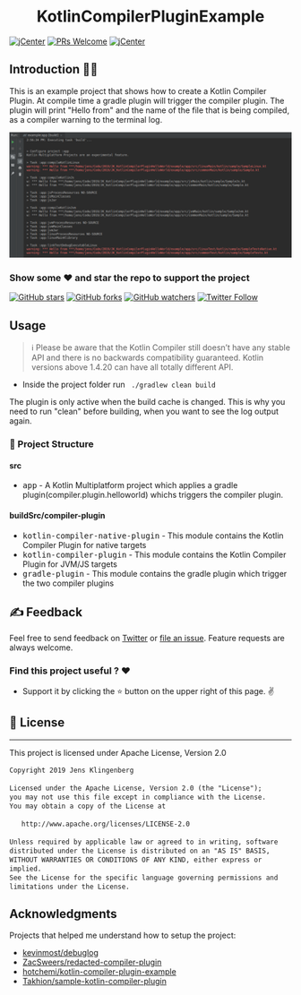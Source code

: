 
<h1 align="center">KotlinCompilerPluginExample </h1>

[![jCenter](https://img.shields.io/badge/Apache-2.0-green.svg
)](https://github.com/Foso/KotlinReactNativeMpp/blob/master/LICENSE)
[![PRs Welcome](https://img.shields.io/badge/PRs-welcome-brightgreen.svg?style=flat-square)](http://makeapullrequest.com)
[![jCenter](https://img.shields.io/badge/Kotlin-1.4.31-green.svg
)](https://github.com/Foso/Sheasy/blob/master/LICENSE)



## Introduction 🙋‍♂️

This is an example project that shows how to create a Kotlin Compiler Plugin. At compile time a gradle plugin will trigger the compiler plugin. The plugin will print "Hello from" and the name of the file that is being compiled, as a compiler warning to the terminal log.

<p>
    <img src ="https://raw.githubusercontent.com/Foso/JK_KotlinCompilerPluginHelloWorld/master/docs/screenshot.png" />
 
</p>

### Show some :heart: and star the repo to support the project

[![GitHub stars](https://img.shields.io/github/stars/Foso/JK_KotlinCompilerPluginHelloWorld.svg?style=social&label=Star)](https://github.com/Foso/JK_KotlinCompilerPluginHelloWorld) [![GitHub forks](https://img.shields.io/github/forks/Foso/JK_KotlinCompilerPluginHelloWorld.svg?style=social&label=Fork)](https://github.com/Foso/JK_KotlinCompilerPluginHelloWorld/fork) [![GitHub watchers](https://img.shields.io/github/watchers/Foso/JK_KotlinCompilerPluginHelloWorld.svg?style=social&label=Watch)](https://github.com/Foso/JK_KotlinCompilerPluginHelloWorld) [![Twitter Follow](https://img.shields.io/twitter/follow/jklingenberg_.svg?style=social)](https://twitter.com/jklingenberg_)


## Usage

> :information_source: Please be aware that the Kotlin Compiler still doesn’t have any stable API and there is no backwards compatibility guaranteed. Kotlin versions above 1.4.20 can have all totally different API.

* Inside the project folder run ` ./gradlew clean build` 

The plugin is only active when the build cache is changed. This is why you need to run "clean" before building, when you want to see the log output again.

### 👷 Project Structure
#### src
* <kbd>app</kbd> - A Kotlin Multiplatform project which applies a gradle plugin(compiler.plugin.helloworld) whichs triggers the compiler plugin.

#### buildSrc/compiler-plugin
 *  <kbd>kotlin-compiler-native-plugin</kbd> - This module contains the Kotlin Compiler Plugin for native targets
 *  <kbd>kotlin-compiler-plugin</kbd> - This module contains the Kotlin Compiler Plugin for JVM/JS targets
 *  <kbd>gradle-plugin</kbd> - This module contains the gradle plugin which trigger the two compiler plugins

## ✍️ Feedback

Feel free to send feedback on [Twitter](https://twitter.com/jklingenberg_) or [file an issue](https://github.com/foso/JK_KotlinCompilerPluginHelloWorld/issues/new). Feature requests are always welcome.


### Find this project useful ? :heart:
* Support it by clicking the :star: button on the upper right of this page. :v:

## 📜 License

-------

This project is licensed under Apache License, Version 2.0

    Copyright 2019 Jens Klingenberg

    Licensed under the Apache License, Version 2.0 (the "License");
    you may not use this file except in compliance with the License.
    You may obtain a copy of the License at

       http://www.apache.org/licenses/LICENSE-2.0

    Unless required by applicable law or agreed to in writing, software
    distributed under the License is distributed on an "AS IS" BASIS,
    WITHOUT WARRANTIES OR CONDITIONS OF ANY KIND, either express or implied.
    See the License for the specific language governing permissions and
    limitations under the License.


## Acknowledgments
Projects that helped me understand how to setup the project:
* [kevinmost/debuglog](https://github.com/kevinmost/debuglog)
* [ZacSweers/redacted-compiler-plugin](https://github.com/ZacSweers/redacted-compiler-plugin)
* [hotchemi/kotlin-compiler-plugin-example
](https://github.com/hotchemi/kotlin-compiler-plugin-example)
* [Takhion/sample-kotlin-compiler-plugin](https://github.com/Takhion/sample-kotlin-compiler-plugin)
